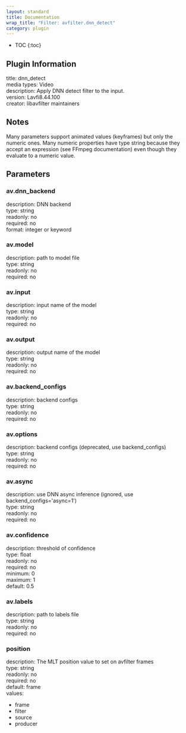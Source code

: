 ```yaml
---
layout: standard
title: Documentation
wrap_title: "Filter: avfilter.dnn_detect"
category: plugin
---
```

* TOC
{:toc}

## Plugin Information

title: dnn_detect  
media types:
Video  
description: Apply DNN detect filter to the input.  
version: Lavfi8.44.100  
creator: libavfilter maintainers  

## Notes

Many parameters support animated values (keyframes) but only the numeric ones. Many numeric properties have type string because they accept an expression (see FFmpeg documentation) even though they evaluate to a numeric value.

## Parameters

### av.dnn_backend

  
description:
DNN backend  
type: string  
readonly: no  
required: no  
format: integer or keyword  

### av.model

  
description:
path to model file  
type: string  
readonly: no  
required: no  

### av.input

  
description:
input name of the model  
type: string  
readonly: no  
required: no  

### av.output

  
description:
output name of the model  
type: string  
readonly: no  
required: no  

### av.backend_configs

  
description:
backend configs  
type: string  
readonly: no  
required: no  

### av.options

  
description:
backend configs (deprecated, use backend_configs)  
type: string  
readonly: no  
required: no  

### av.async

  
description:
use DNN async inference (ignored, use backend_configs=&#39;async=1&#39;)  
type: string  
readonly: no  
required: no  

### av.confidence

  
description:
threshold of confidence  
type: float  
readonly: no  
required: no  
minimum: 0  
maximum: 1  
default: 0.5  

### av.labels

  
description:
path to labels file  
type: string  
readonly: no  
required: no  

### position

  
description:
The MLT position value to set on avfilter frames  
type: string  
readonly: no  
required: no  
default: frame  
values:  

* frame
* filter
* source
* producer

